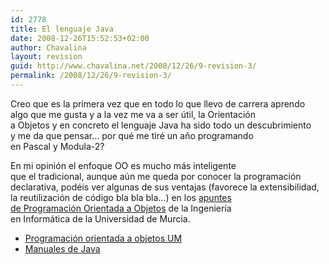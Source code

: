 ```yaml
---
id: 2778
title: El lenguaje Java
date: 2008-12-26T15:52:53+02:00
author: Chavalina
layout: revision
guid: http://www.chavalina.net/2008/12/26/9-revision-3/
permalink: /2008/12/26/9-revision-3/
---
```

<p align="left">
  Creo que es la primera vez que en todo lo que llevo de carrera aprendo<br /> algo que me gusta y a la vez me va a ser útil, la Orientación<br /> a Objetos y en concreto el lenguaje Java ha sido todo un descubrimiento<br /> y me da que pensar… por qué me tiré un año programando<br /> en Pascal y Modula-2?
</p>

<p align="left">
  En mi opinión el enfoque OO es mucho más inteligente<br /> que el tradicional, aunque aún me queda por conocer la programación<br /> declarativa, podéis ver algunas de sus ventajas (favorece la extensibilidad,<br /> la reutilización de código bla bla bla…) en los <a href="http://dis.um.es/%7Ebmoros/" target="_blank">apuntes<br /> de Programación Orientada a Objetos</a> de la Ingeniería<br /> en Informática de la Universidad de Murcia.
</p>

  * <a href="http://dis.um.es/%7Ebmoros/" target="_blank">Programación orientada a objetos UM</a>
  * <a href="ficheros/ficheros.php#manjava" target="_blank">Manuales de Java</a>